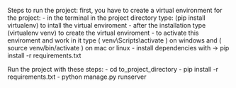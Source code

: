 Steps to run the project:
first, you have to create a virtual environment for the project:
 	- in the terminal in the project directory type:  (pip install virtualenv) to intall the virtual enviroment
  	- after the installation type (virtualenv venv) to create the virtual enviroment
   	- to activate this enviroment and work in it type ( venv\Scripts\activate ) on windows and ( source venv/bin/activate ) on mac or linux 
    	- install dependencies with -> pip install -r requirements.txt
     
Run the project with these steps: 
	- cd to_project_directory
	- pip install -r requirements.txt
 	- python manage.py runserver
